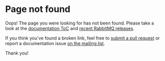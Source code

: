 <!--
Copyright (c) 2007-2023 Broadcom. All Rights Reserved. The term “Broadcom” refers to Broadcom Inc. and/or its subsidiaries.

All rights reserved. This program and the accompanying materials
are made available under the terms of the under the Apache License,
Version 2.0 (the "License”); you may not use this file except in compliance
with the License. You may obtain a copy of the License at

https://www.apache.org/licenses/LICENSE-2.0

Unless required by applicable law or agreed to in writing, software
distributed under the License is distributed on an "AS IS" BASIS,
WITHOUT WARRANTIES OR CONDITIONS OF ANY KIND, either express or implied.
See the License for the specific language governing permissions and
limitations under the License.
-->

# Page not found

Oops! The page you were looking for has not been found. Please take a look at
the [documentation ToC](./documentation.html) and [recent RabbitMQ releases](./changelog.html).

If you think you've found a broken link, feel free to [submit a pull request](https://github.com/rabbitmq/rabbitmq-website/)
or report a documentation issue [on the mailing list](https://groups.google.com/forum/#!forum/rabbitmq-users).

Thank you!
